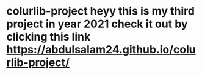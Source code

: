# colurlib-project heyy this is my third project in year 2021 check it out by clicking this link https://abdulsalam24.github.io/colurlib-project/

